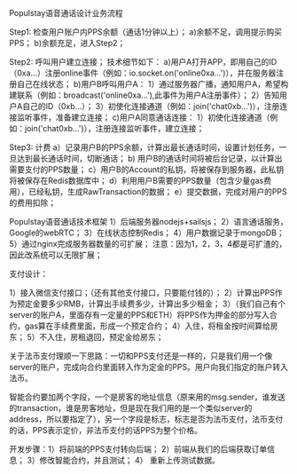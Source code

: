 Populstay语音通话设计业务流程

Step1: 检查用户账户内PPS余额（通话1分钟以上）；
 a)余额不足，调用提示购买PPS；
 b)余额充足，进入Step2；

Step2: 呼叫用户建立连接；
 技术细节如下：
 a)用户A打开APP，即用自己的ID（0xa...）注册online事件（例如：io.socket.on('online0xa...')），并在服务器注册自己在线状态；
 b)用户B呼叫用户A：
     1）通过服务器广播，通知用户A，希望构建联系（例如：broadcast('online0xa...'),此事件为用户A注册事件）；
     2）告知用户A自己的ID（0xb...）；
     3）初使化连接通道（例如：join('chat0xb...')），注册连接监听事件，准备建立连接；
 c)用户A同意通话连接：
     1）初使化连接通道（例如：join('chat0xb...')），注册连接监听事件，建立连接；
 
 Step3: 计费
 a）记录用户B的PPS余额，计算出最长通话时间，设置计划任务，一旦达到最长通话时间，切断通话；
 b) 用户B的通话时间将被后台记录，以计算出需要支付的PPS数量；
 c）用户B的Account的私钥，将被保存到服务器，此私钥将被保存在Redis数据库中；
 d）利用用户B需要的PPS数量（包含少量gas费用），已经私钥，生成RawTransaction的数据；
 e）提交数据，完成对用户的PPS的费用扣除；


 Populstay语音通话技术框架
 1）后端服务器nodejs+sailsjs；
 2）语言通话服务，Google的webRTC；
 3）在线状态控制Redis；
 4）用户数据记录于mongoDB；
 5）通过nginx完成服务器数量的可扩展；
 注意：因为1，2，3，4都是可扩渣的，因此改系统可以无限扩展；







支付设计：

1）接入微信支付接口；（还有其他支付接口，只要能付钱的）；
2）计算出PPS作为预定金要多少RMB，计算出手续费多少，计算出多少租金；
3）（我们自己有个server的账户A，里面存有一定量的PPS和ETH）将PPS作为押金的部分写入合约，gas算在手续费里面，形成一个预定合约；
4）入住，将租金按时间算给房东；
5）不入住，房租退回，预定金给房东；



关于法币支付理顺一下思路：一切和PPS支付还是一样的，只是我们用一个像server的账户，完成向合约里面转入作为定金的PPS。用户向我们指定的账户转入法币。

智能合约要加两个字段，一个是房客的地址信息（原来用的msg.sender，谁发送的transaction，谁是房客地址，但是现在我们用的是一个类似server的address，所以要指定了），另一个字段是标志，标志是否为法币支付，法币支付的话，PPS表示定价，非法币支付的话PPS为整个价格。


开发步骤：1）将前端的PPS支付转向后端； 2）前端从我们的后端获取订单信息； 3）修改智能合约，并且测试； 4） 重新上传测试数据。


